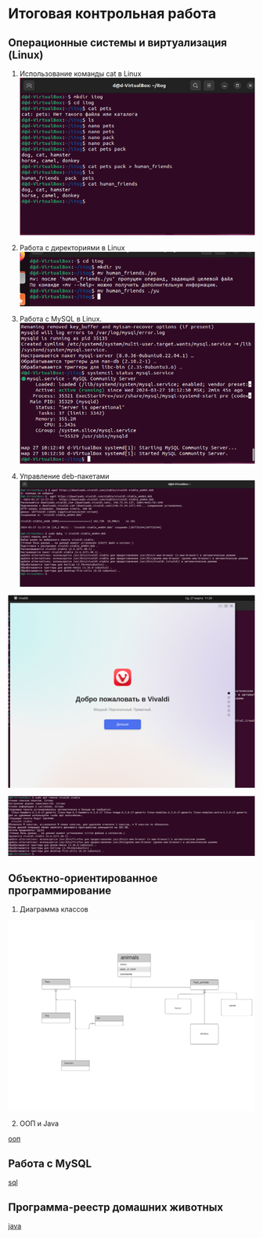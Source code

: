 

# Итоговая контрольная работа


## Операционные системы и виртуализация (Linux)

1. Использование команды cat в Linux
![](Screenshot_6.png)

2. Работа с директориями в Linux
![](Screenshot_7.png)

3. Работа с MySQL в Linux. 
![](Screenshot_1.png)

4. Управление deb-пакетами
![](Screenshot_2.png)

![](Screenshot_3.png)

![](Screenshot_4.png)


## Объектно-ориентированное программирование 
1. Диаграмма классов

![](ER.png)

 2. ООП и Java

[ооп](https://github.com/Dariagb/itogblok/tree/main/itog/registry_oop)

## Работа с MySQL 

[sql](itogsql.sql)

## Программа-реестр домашних животных

[java](https://github.com/Dariagb/itogblog/tree/main/itog/itogregister2)




